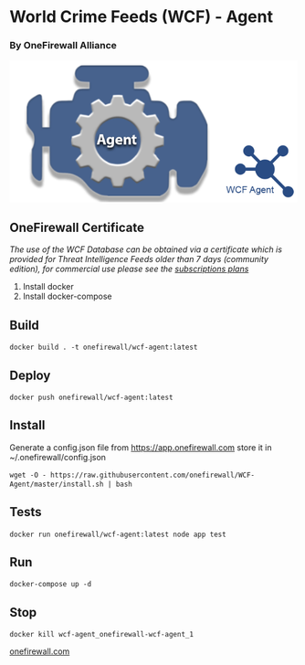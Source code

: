 # World Crime Feeds (WCF) - Agent
### By OneFirewall Alliance


![OneFirewall Logo](images/agent-onefirewall.png "OneFirewall Agent")

## OneFirewall Certificate
*The use of the WCF Database can be obtained via a certificate which is provided for Threat Intelligence Feeds older than 7 days (community edition), for commercial use please see the [subscriptions plans](https://onefirewall.com/get-started/index.html?tag=github)*
1. Install docker
2. Install docker-compose

## Build
```
docker build . -t onefirewall/wcf-agent:latest
```

## Deploy
```
docker push onefirewall/wcf-agent:latest
```

## Install
Generate a config.json file from https://app.onefirewall.com store it in ~/.onefirewall/config.json
```
wget -O - https://raw.githubusercontent.com/onefirewall/WCF-Agent/master/install.sh | bash
```

## Tests
```
docker run onefirewall/wcf-agent:latest node app test
```

## Run
```
docker-compose up -d
```

## Stop
```
docker kill wcf-agent_onefirewall-wcf-agent_1
```

[onefirewall.com](https://onefirewall.com?tag=github-wcf-agent)
